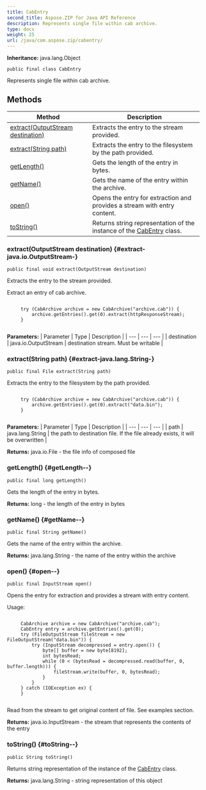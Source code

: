 ```yaml
---
title: CabEntry
second_title: Aspose.ZIP for Java API Reference
description: Represents single file within cab archive.
type: docs
weight: 25
url: /java/com.aspose.zip/cabentry/
---
```


**Inheritance:**
java.lang.Object
```
public final class CabEntry
```

Represents single file within cab archive.
## Methods

| Method | Description |
| --- | --- |
| [extract(OutputStream destination)](#extract-java.io.OutputStream-) | Extracts the entry to the stream provided. |
| [extract(String path)](#extract-java.lang.String-) | Extracts the entry to the filesystem by the path provided. |
| [getLength()](#getLength--) | Gets the length of the entry in bytes. |
| [getName()](#getName--) | Gets the name of the entry within the archive. |
| [open()](#open--) | Opens the entry for extraction and provides a stream with entry content. |
| [toString()](#toString--) | Returns string representation of the instance of the [CabEntry](../../com.aspose.zip/cabentry) class. |
### extract(OutputStream destination) {#extract-java.io.OutputStream-}
```
public final void extract(OutputStream destination)
```


Extracts the entry to the stream provided.

Extract an entry of cab archive.

```

     try (CabArchive archive = new CabArchive("archive.cab")) {
         archive.getEntries().get(0).extract(httpResponseStream);
     }
 
```



**Parameters:**
| Parameter | Type | Description |
| --- | --- | --- |
| destination | java.io.OutputStream | destination stream. Must be writable |

### extract(String path) {#extract-java.lang.String-}
```
public final File extract(String path)
```


Extracts the entry to the filesystem by the path provided.

```

     try (CabArchive archive = new CabArchive("archive.cab")) {
         archive.getEntries().get(0).extract("data.bin");
     }
 
```



**Parameters:**
| Parameter | Type | Description |
| --- | --- | --- |
| path | java.lang.String | the path to destination file. If the file already exists, it will be overwritten |

**Returns:**
java.io.File - the file info of composed file
### getLength() {#getLength--}
```
public final long getLength()
```


Gets the length of the entry in bytes.

**Returns:**
long - the length of the entry in bytes
### getName() {#getName--}
```
public final String getName()
```


Gets the name of the entry within the archive.

**Returns:**
java.lang.String - the name of the entry within the archive
### open() {#open--}
```
public final InputStream open()
```


Opens the entry for extraction and provides a stream with entry content.

Usage:

```

     CabArchive archive = new CabArchive("archive.cab");
     CabEntry entry = archive.getEntries().get(0);
     try (FileOutputStream fileStream = new FileOutputStream("data.bin")) {
         try (InputStream decompressed = entry.open()) {
             byte[] buffer = new byte[8192];
             int bytesRead;
             while (0 < (bytesRead = decompressed.read(buffer, 0, buffer.length))) {
                 fileStream.write(buffer, 0, bytesRead);
             }
         }
     } catch (IOException ex) {
     }
 
```

Read from the stream to get original content of file. See examples section.

**Returns:**
java.io.InputStream - the stream that represents the contents of the entry
### toString() {#toString--}
```
public String toString()
```


Returns string representation of the instance of the [CabEntry](../../com.aspose.zip/cabentry) class.

**Returns:**
java.lang.String - string representation of this object
